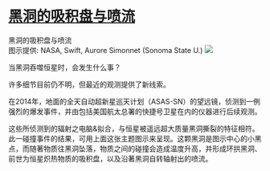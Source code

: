 # [黑洞的吸积盘与喷流 ](https://github.com/myogg/meek/issues/44)

黑洞的吸积盘与喷流  
图示提供: NASA, Swift, Aurore Simonnet (Sonoma State U.)
![](https://pic.imgdb.cn/item/663a39b10ea9cb1403df81ff.jpg)

当黑洞吞噬恒星时，会发生什么事？

许多细节目前仍不明，但最近的观测提供了新线索。

在2014年，地面的全天自动超新星巡天计划（ASAS-SN）的望远镜，侦测到一例强烈的爆发事件，并由包括美国航太总署的快捷号卫星在内的仪器进行后续观测。

这些所侦测到的辐射之电脑&拟合，与恒星被遥远超大质量黑洞撕裂的特征相符。此一碰撞事件的结果，可用上面这张主题图示来呈现。这颗黑洞是图示中心的小黑点，而随著物质往黑洞坠落，物质之间的碰撞会造成温度升高，并形成环拱黑洞、前世为恒星炽热物质的吸积盘，以及沿著黑洞自转轴射出的喷流。
